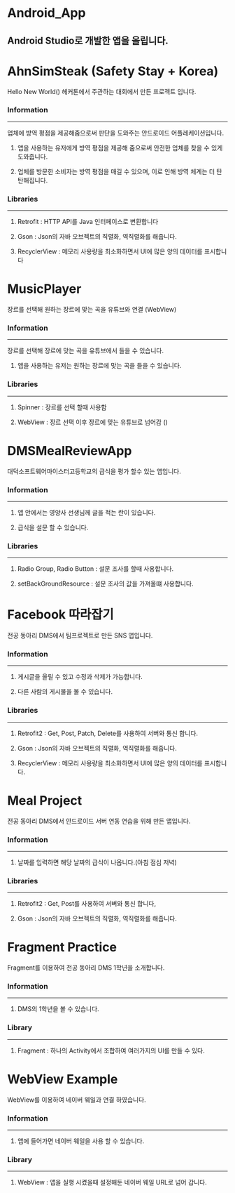 # Android_App

## Android Studio로 개발한 앱을 올립니다. 

# AhnSimSteak (Safety Stay + Korea)

Hello New World() 헤커톤에서 주관하는 대회에서 만든 프로젝트 입니다.

### Information
---
업체에 방역 평점을 제공해줌으로써 판단을 도와주는 안드로이드 어플레케이션입니다.

1. 앱을 사용하는 유저에게 방역 평점을 제공해 줌으로써 안전한 업체를 찾을 수 있게 도와줍니다.

2. 업체를 방문한 소비자는 방역 평점을 매길 수 있으며, 이로 인해 방역 체계는 더 탄탄해집니다.

### Libraries
---
1. Retrofit : HTTP API를 Java 인터페이스로 변환합니다

2. Gson : Json의 자바 오브젝트의 직렬화, 역직렬화를 해줍니다.

3. RecyclerView : 메모리 사용량을 최소화하면서 UI에 많은 양의 데이터를 표시합니다

# MusicPlayer

장르를 선택해 원하는 장르에 맞는 곡을 유튜브와 연결 (WebView)

### Information
---
장르를 선택해 장르에 맞는 곡을 유튜브에서 들을 수 있습니다.

1. 앱을 사용하는 유저는 원하는 장르에 맞는 곡을 들을 수 있습니다.

### Libraries 
---
1. Spinner : 장르를 선택 할때 사용함

2. WebView : 장르 선택 이후 장르에 맞는 유튜브로 넘어감 ()

# DMSMealReviewApp

대덕소프트웨어마이스터고등학교의 급식을 평가 할수 있는 앱입니다.

### Information
---
1. 앱 안에서는 영양사 선생님께 글을 적는 란이 있습니다.

2. 급식을 설문 할 수 있습니다.

### Libraries 
---
1. Radio Group, Radio Button : 설문 조사를 할때 사용합니다.

2. setBackGroundResource : 설문 조사의 값을 가져올떄 사용합니다.

# Facebook 따라잡기

전공 동아리 DMS에서 팀프로젝트로 만든 SNS 앱입니다.

### Information
---
1. 게시글을 올릴 수 있고 수정과 삭제가 가능합니다.

2. 다른 사람의 게시물을 볼 수 있습니다.

### Libraries 
---
1. Retrofit2 : Get, Post, Patch, Delete를 사용하여 서버와 통신 합니다.

2. Gson : Json의 자바 오브젝트의 직렬화, 역직렬화를 해줍니다.

3. RecyclerView : 메모리 사용량을 최소화하면서 UI에 많은 양의 데이터를 표시합니다.

# Meal Project

전공 동아리 DMS에서 안드로이드 서버 연동 연습을 위해 만든 앱입니다.

### Information
---
1. 날짜를 입력하면 해당 날짜의 급식이 나옵니다.(아침 점심 저녁)

### Libraries
---
1. Retrofit2 : Get, Post를 사용하여 서버와 통신 합니다,

2. Gson : Json의 자바 오브젝트의 직렬화, 역직렬화를 해줍니다.

# Fragment Practice

Fragment를 이용하여 전공 동아리 DMS 1학년을 소개합니다.

### Information
---
1. DMS의 1학년을 볼 수 있습니다.

### Library
---
1. Fragment : 하나의 Activity에서 조합하여 여러가지의 UI를 만들 수 있다.

# WebView Example

WebView를 이용하여 네이버 웨일과 연결 하였습니다.

### Information
---
1. 앱에 들어가면 네이버 웨일을 사용 할 수 있습니다.

### Library
---
1. WebView : 앱을 실행 시켰을때 설정해둔 네이버 웨일 URL로 넘어 갑니다.
